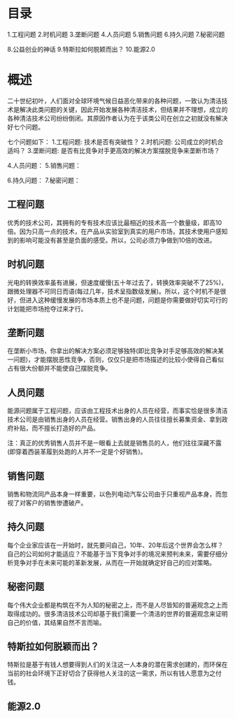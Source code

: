 # 目录
1.工程问题
2.时机问题
3.垄断问题
4.人员问题
5.销售问题
6.持久问题
7.秘密问题

8.公益创业的神话
9.特斯拉如何脱颖而出？
10.能源2.0

# 概述
二十世纪初叶，人们面对全球环境气候日益恶化带来的各种问题，一致认为清洁技术是解决此类问题的关键，因此开始发展各种清洁技术，但结果并不理想，成立的各种清洁技术公司纷纷倒闭。其原因作者认为在于该类公司在创立之初就没有解决好七个问题。

七个问题如下：
1.工程问题: 技术是否有突破性？
2.时机问题: 公司成立的时机合适吗？
3.垄断问题: 是否有比竞争对手更高效的解决方案摆脱竞争来垄断市场？

4.人员问题：
5.销售问题：

6.持久问题：
7.秘密问题：

## 工程问题
优秀的技术公司，其拥有的专有技术应该比最相近的技术高一个数量级，即高10倍。因为只高一点的技术，在产品从实验室到真实的用户市场，其技术使用户感知到的影响可能没有甚至是负面的感受。所以，公司必须力争做到10倍的改进。

## 时机问题
光电的转换效率虽有进展，但速度缓慢(五十年过去了，转换效率突破不了25%)，跟微处理器不可同日而语(每过几年，技术呈指数级发展)。所以，这个时机不是很好，但进入这种缓慢发展的市场本质上也不是问题，问题是你需要做好切实可行的计划能把市场抢夺过来才行。

## 垄断问题
在垄断小市场，你拿出的解决方案必须足够独特(即比竞争对手足够高效的解决某一问题)，才能摆脱恶性竞争，否则，仅仅只是把市场描述的比较小使得自己看似占有很大份额并不能使自己摆脱竞争。

## 人员问题
能源问题属于工程问题，应该由工程技术出身的人员在经营，而事实恰是很多清洁技术公司是由销售出身的人员在经营。销售出身的人员往往擅长募集资金、拿到政府补贴，而不擅长打造好的产品。

注：真正的优秀销售人员并不是一眼看上去就是销售员的人，他们往往深藏不露(即穿着西装革履到处跑的人并不一定是个好销售)。

## 销售问题
销售和物流同产品本身一样重要，以色列电动汽车公司由于只重视产品本身，而忽视了对客户的销售惨遭破产。

## 持久问题
每个企业家应该在一开始时，就先要问自己，10年、20年后这个世界会怎么样？自己的公司如何才能适应？不能基于当下竞争对手的境况来预判未来，需要仔细分析竞争对手在未来可能的革新发展，从而在一开始就确定好自己的应对策略。

## 秘密问题
每个伟大企业都是构筑在不为人知的秘密之上，而不是人尽皆知的普遍观念之上而取得成功的。很多清洁技术公司却基于我们需要一个清洁的世界的普遍观念来证明自己的价值，其结果自然不言而喻。

## 特斯拉如何脱颖而出？
特斯拉是基于有钱人想要得到人们的关注这一人本身的潜在需求创建的，而环保在当前的社会环境下正好切合了获得他人关注的这一需求，所以有钱人愿意为之付钱。

## 能源2.0